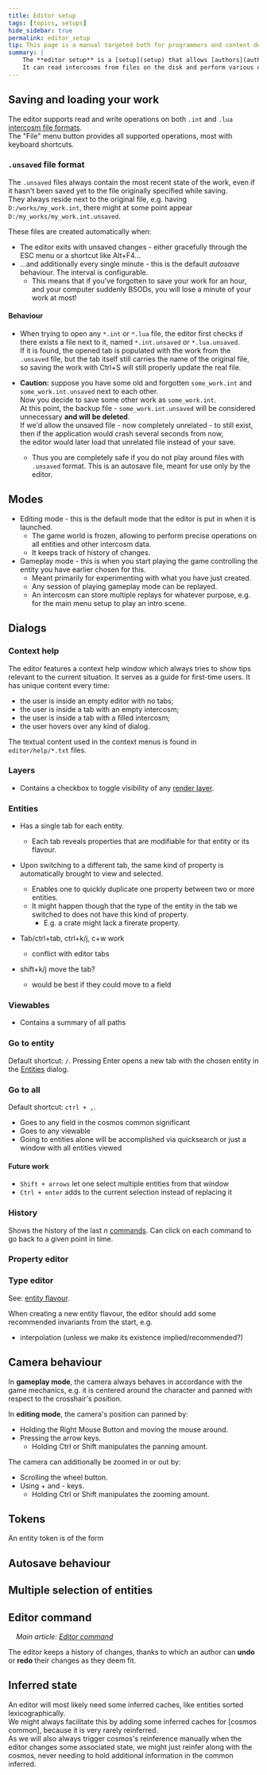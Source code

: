 ```yaml
---
title: Editor setup
tags: [topics, setups] 
hide_sidebar: true
permalink: editor_setup
tip: This page is a manual targeted both for programmers and content designers.
summary: |
    The **editor setup** is a [setup](setup) that allows [authors](author) to work with [intercosm](intercosm) objects.  
    It can read intercosms from files on the disk and perform various operations on them, like create new entities or record and replay simulations.  
---
```


## Saving and loading your work

The editor supports read and write operations on both ``.int`` and ``.lua`` [intercosm file formats](intercosm#file-formats).  
The "File" menu button provides all supported operations, most with keyboard shortcuts.

### ``.unsaved`` file format

The ``.unsaved`` files always contain the most recent state of the work, even if it hasn't been saved yet to the file originally specified while saving.  
They always reside next to the original file, e.g. having ``D:/works/my_work.int``, there might at some point appear ``D:/my_works/my_work.int.unsaved``.  

These files are created automatically when:
- The editor exits with unsaved changes - either gracefully through the ESC menu or a shortcut like Alt+F4...
- ...and additionally every single minute - this is the default *autosave* behaviour. The interval is configurable.
	- This means that if you've forgotten to save your work for an hour, and your computer suddenly BSODs, you will lose a minute of your work at most!

#### Behaviour

- When trying to open any ``*.int`` or ``*.lua`` file, the editor first checks if there exists a file next to it, named ``*.int.unsaved`` or ``*.lua.unsaved``.  
If it is found, the opened tab is populated with the work from the ``.unsaved`` file, but the tab itself still carries the name of the original file, so saving the work with Ctrl+S will still properly update the real file. 

- **Caution:** suppose you have some old and forgotten ``some_work.int`` and ``some_work.int.unsaved`` next to each other.  
Now you decide to save some other work as ``some_work.int``.  
At this point, the backup file - ``some_work.int.unsaved`` will be considered unnecessary **and will be deleted**.  
If we'd allow the unsaved file - now completely unrelated - to still exist, then if the application would crash several seconds from now,  
the editor would later load that unrelated file instead of your save.
	- Thus you are completely safe if you do not play around files with ``.unsaved`` format. This is an autosave file, meant for use only by the editor.

## Modes

- Editing mode - this is the default mode that the editor is put in when it is launched. 
	- The game world is frozen, allowing to perform precise operations on all entities and other intercosm data.
	- It keeps track of history of changes.
- Gameplay mode - this is when you start playing the game controlling the entity you have earlier chosen for this.
	- Meant primarily for experimenting with what you have just created.
	- Any session of playing gameplay mode can be replayed.
	- An intercosm can store multiple replays for whatever purpose, e.g. for the main menu setup to play an intro scene.

## Dialogs

### Context help

The editor features a context help window which always tries to show tips relevant to the current situation.
It serves as a guide for first-time users. It has unique content every time:

- the user is inside an empty editor with no tabs;
- the user is inside a tab with an empty intercosm;
- the user is inside a tab with a filled intercosm;
- the user hovers over any kind of dialog.

The textual content used in the context menus is found in ``editor/help/*.txt`` files.

### Layers

- Contains a checkbox to toggle visibility of any [render layer](render_layer). 

### Entities
- Has a single tab for each entity.
	- Each tab reveals properties that are modifiable for that entity or its flavour.
- Upon switching to a different tab, the same kind of property is automatically brought to view and selected.
	- Enables one to quickly duplicate one property between two or more entities.
	- It might happen though that the type of the entity in the tab we switched to does not have this kind of property.
		- E.g. a crate might lack a firerate property.

- Tab/ctrl+tab, ctrl+k/j, c+w work
	- conflict with editor tabs

- shift+k/j move the tab?
	- would be best if they could move to a field

### Viewables

- Contains a summary of all paths

### Go to entity

Default shortcut: ``/``.
Pressing Enter opens a new tab with the chosen entity in the [Entities](#Entities) dialog.

### Go to all

Default shortcut: ``ctrl + ,``.
- Goes to any field in the cosmos common significant
- Goes to any viewable
- Going to entities alone will be accomplished via quicksearch or just a window with all entities viewed

#### Future work

- ``Shift + arrows`` let one select multiple entities from that window
- ``Ctrl + enter`` adds to the current selection instead of replacing it

### History

Shows the history of the last *n* [commands](editor_command).
Can click on each command to go back to a given point in time.

### Property editor

### Type editor

See: [entity flavour](entity_flavour).

When creating a new entity flavour, the editor should add some recommended invariants from the start, e.g.
- interpolation (unless we make its existence implied/recommended?)

## Camera behaviour

In **gameplay mode**, the camera always behaves in accordance with the game mechanics,
e.g. it is centered around the character and panned with respect to the crosshair's position.

In **editing mode**, the camera's position can panned by:

- Holding the Right Mouse Button and moving the mouse around.
- Pressing the arrow keys.
	- Holding Ctrl or Shift manipulates the panning amount. 

The camera can additionally be zoomed in or out by:
- Scrolling the wheel button.
- Using + and - keys.
	- Holding Ctrl or Shift manipulates the zooming amount.

## Tokens

An entity token is of the form

## Autosave behaviour
## Multiple selection of entities

## Editor command

&nbsp;&nbsp;&nbsp;&nbsp;*Main article: [Editor command](editor_command)*

The editor keeps a history of changes, thanks to which an author can **undo** or **redo** their changes as they deem fit.

## Inferred state

An editor will most likely need some inferred caches, like entities sorted lexicographically.  
We might always facilitate this by adding some inferred caches for [cosmos common], because it is very rarely reinferred.  
As we will also always trigger cosmos's reinference manually when the editor changes some associated state, we might just reinfer along with the cosmos, never needing to hold additional information in the common inferred.  
 
